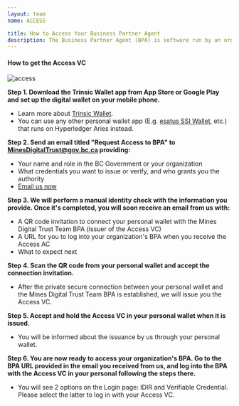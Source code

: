 ```yaml
---
layout: team
name: ACCESS

title: How to Access Your Business Partner Agent
description: The Business Partner Agent (BPA) is software run by an organization for issuing, holding, and/or verifying digital trust credentials. Currently there are 2 ways to log into your organization's BPA. You can use your IDIR Username & Password if you work for the BC Government, or a personal Access Verifiable Credential (VC) issued by us.
---
```

#### How to get the Access VC
<div class="text-center mb-5">
    <img class="img-fluid" src="{{ site.baseurl }}/assets/images/access.png" alt="access" title="Access">
</div>

**Step 1. Download the Trinsic Wallet app from App Store or Google Play and set up the digital wallet on your mobile phone.**
- Learn more about [Trinsic Wallet](https://trinsic.id/trinsic-wallet/).
- You can use any other personal wallet app (E.g. [esatus SSI Wallet](https://esatus.com/esatus-ssi-wallet-app-ab-sofort-fuer-ios-und-android-verfuegbar/?lang=en), etc.) that runs on Hyperledger Aries instead.

**Step 2. Send an email titled "Request Access to BPA" to MinesDigitalTrust@gov.bc.ca providing:**
- Your name and role in the BC Government or your organization
- What credentials you want to issue or verify, and who grants you the authority
- <a href="mailto:MinesDigitalTrust@gov.bc.ca?subject=Request Access to BPA">Email us now</a>

**Step 3. We will perform a manual identity check with the information you provide. Once it's completed, you will soon receive an email from us with:**
- A QR code invitation to connect your personal wallet with the Mines Digital Trust Team BPA (issuer of the Access VC)
- A URL for you to log into your organization's BPA when you receive the Access AC
- What to expect next

**Step 4. Scan the QR code from your personal wallet and accept the connection invitation.**
- After the private secure connection between your personal wallet and the Mines Digital Trust Team BPA is established, we will issue you the Access VC.

**Step 5. Accept and hold the Access VC in your personal wallet when it is issued.**
- You will be informed about the issuance by us through your personal wallet.

**Step 6. You are now ready to access your organization's BPA. Go to the BPA URL provided in the email you received from us, and log into the BPA with the Access VC in your personal following the steps there.**
- You will see 2 options on the Login page: IDIR and Verifiable Credential. Please select the latter to log in with your Access VC.
